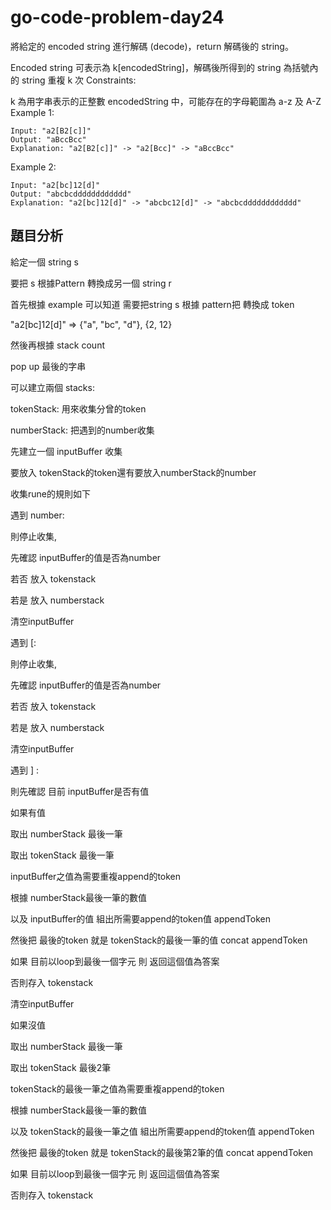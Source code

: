 # go-code-problem-day24

將給定的 encoded string 進行解碼 (decode)，return 解碼後的 string。

Encoded string 可表示為 k[encodedString]，解碼後所得到的 string 為括號內的 string 重複 k 次
Constraints:

k 為用字串表示的正整數
encodedString 中，可能存在的字母範圍為 a-z 及 A-Z
Example 1:
```script==
Input: "a2[B2[c]]"
Output: "aBccBcc"
Explanation: "a2[B2[c]]" -> "a2[Bcc]" -> "aBccBcc"
```
Example 2:
```script==
Input: "a2[bc]12[d]"
Output: "abcbcdddddddddddd"
Explanation: "a2[bc]12[d]" -> "abcbc12[d]" -> "abcbcdddddddddddd"
```
## 題目分析

給定一個 string s

要把 s 根據Pattern 轉換成另一個 string r

首先根據 example 可以知道 需要把string s 根據 pattern把 轉換成 token

"a2[bc]12[d]" => {"a", "bc", "d"}, {2, 12}

然後再根據 stack count

pop up 最後的字串

可以建立兩個 stacks: 

tokenStack: 用來收集分曾的token

numberStack: 把遇到的number收集


先建立一個 inputBuffer 收集 

要放入 tokenStack的token還有要放入numberStack的number

收集rune的規則如下

遇到 number:

則停止收集, 

先確認 inputBuffer的值是否為number

若否 放入 tokenstack

若是 放入 numberstack

清空inputBuffer

遇到 [:

則停止收集, 

先確認 inputBuffer的值是否為number

若否 放入 tokenstack

若是 放入 numberstack

清空inputBuffer

遇到 ] :

則先確認 目前 inputBuffer是否有值

如果有值 

取出 numberStack 最後一筆

取出 tokenStack 最後一筆

inputBuffer之值為需要重複append的token

根據 numberStack最後一筆的數值

以及 inputBuffer的值 組出所需要append的token值 appendToken

然後把 最後的token 就是 tokenStack的最後一筆的值 concat appendToken

如果 目前以loop到最後一個字元 則 返回這個值為答案

否則存入 tokenstack

清空inputBuffer

如果沒值

取出 numberStack 最後一筆

取出 tokenStack 最後2筆

tokenStack的最後一筆之值為需要重複append的token

根據 numberStack最後一筆的數值

以及 tokenStack的最後一筆之值 組出所需要append的token值 appendToken

然後把 最後的token 就是 tokenStack的最後第2筆的值 concat appendToken

如果 目前以loop到最後一個字元 則 返回這個值為答案

否則存入 tokenstack